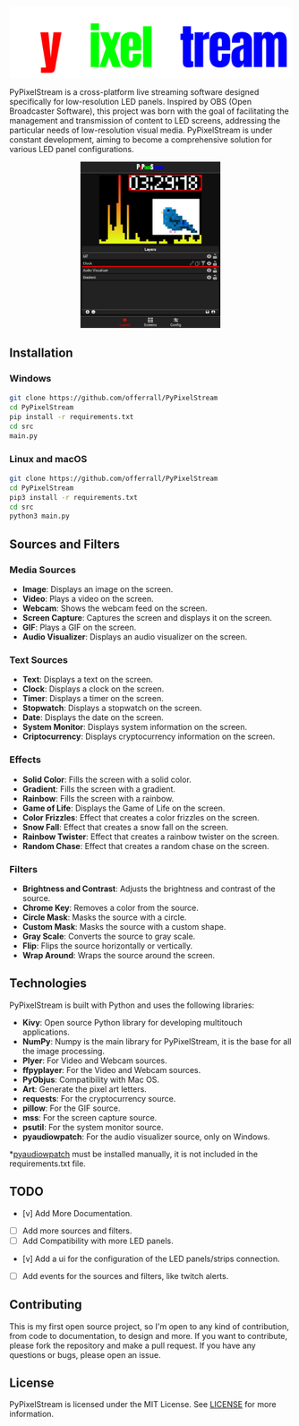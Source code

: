 ![Texto alternativo](./src/config/assets/images/logo.png)


PyPixelStream is a cross-platform live streaming software designed specifically for low-resolution LED panels. Inspired by OBS (Open Broadcaster Software), this project was born with the goal of facilitating the management and transmission of content to LED screens, addressing the particular needs of low-resolution visual media. PyPixelStream is under constant development, aiming to become a comprehensive solution for various LED panel configurations.

<div align="center">
    <img src="./src/config/assets/screenshot.png" alt="Texto alternativo" width="250"/>
</div>

## Installation
### Windows
```bash
git clone https://github.com/offerrall/PyPixelStream
cd PyPixelStream
pip install -r requirements.txt
cd src
main.py
```
### Linux and macOS
```bash
git clone https://github.com/offerrall/PyPixelStream
cd PyPixelStream
pip3 install -r requirements.txt
cd src
python3 main.py
```

## Sources and Filters

### Media Sources
- **Image**: Displays an image on the screen.
- **Video**: Plays a video on the screen.
- **Webcam**: Shows the webcam feed on the screen.
- **Screen Capture**: Captures the screen and displays it on the screen.
- **GIF**: Plays a GIF on the screen.
- **Audio Visualizer**: Displays an audio visualizer on the screen.
### Text Sources
- **Text**: Displays a text on the screen.
- **Clock**: Displays a clock on the screen.
- **Timer**: Displays a timer on the screen.
- **Stopwatch**: Displays a stopwatch on the screen.
- **Date**: Displays the date on the screen.
- **System Monitor**: Displays system information on the screen.
- **Criptocurrency**: Displays cryptocurrency information on the screen.
### Effects
- **Solid Color**: Fills the screen with a solid color.
- **Gradient**: Fills the screen with a gradient.
- **Rainbow**: Fills the screen with a rainbow.
- **Game of Life**: Displays the Game of Life on the screen.
- **Color Frizzles**: Effect that creates a color frizzles on the screen.
- **Snow Fall**: Effect that creates a snow fall on the screen.
- **Rainbow Twister**: Effect that creates a rainbow twister on the screen.
- **Random Chase**: Effect that creates a random chase on the screen.
### Filters
- **Brightness and Contrast**: Adjusts the brightness and contrast of the source.
- **Chrome Key**: Removes a color from the source.
- **Circle Mask**: Masks the source with a circle.
- **Custom Mask**: Masks the source with a custom shape.
- **Gray Scale**: Converts the source to gray scale.
- **Flip**: Flips the source horizontally or vertically.
- **Wrap Around**: Wraps the source around the screen.

## Technologies
PyPixelStream is built with Python and uses the following libraries:
- **Kivy**: Open source Python library for developing multitouch applications.
- **NumPy**: Numpy is the main library for PyPixelStream, it is the base for all the image processing.
- **Plyer**: For Video and Webcam sources.
- **ffpyplayer**: For the Video and Webcam sources.
- **PyObjus**: Compatibility with Mac OS.
- **Art**: Generate the pixel art letters.
- **requests**: For the cryptocurrency source.
- **pillow**: For the GIF source.
- **mss**: For the screen capture source.
- **psutil**: For the system monitor source.
- **pyaudiowpatch**: For the audio visualizer source, only on Windows.

*[pyaudiowpatch](https://github.com/s0d3s/PyAudioWPatch) must be installed manually, it is not included in the requirements.txt file.

## TODO
- [v] Add More Documentation.
- [ ] Add more sources and filters.
- [ ] Add Compatibility with more LED panels.
- [v] Add a ui for the configuration of the LED panels/strips connection.
- [ ] Add events for the sources and filters, like twitch alerts.

## Contributing
This is my first open source project, so I'm open to any kind of contribution, from code to documentation, to design and more. If you want to contribute, please fork the repository and make a pull request.
If you have any questions or bugs, please open an issue.

## License
PyPixelStream is licensed under the MIT License. See [LICENSE](./LICENSE.txt) for more information.
